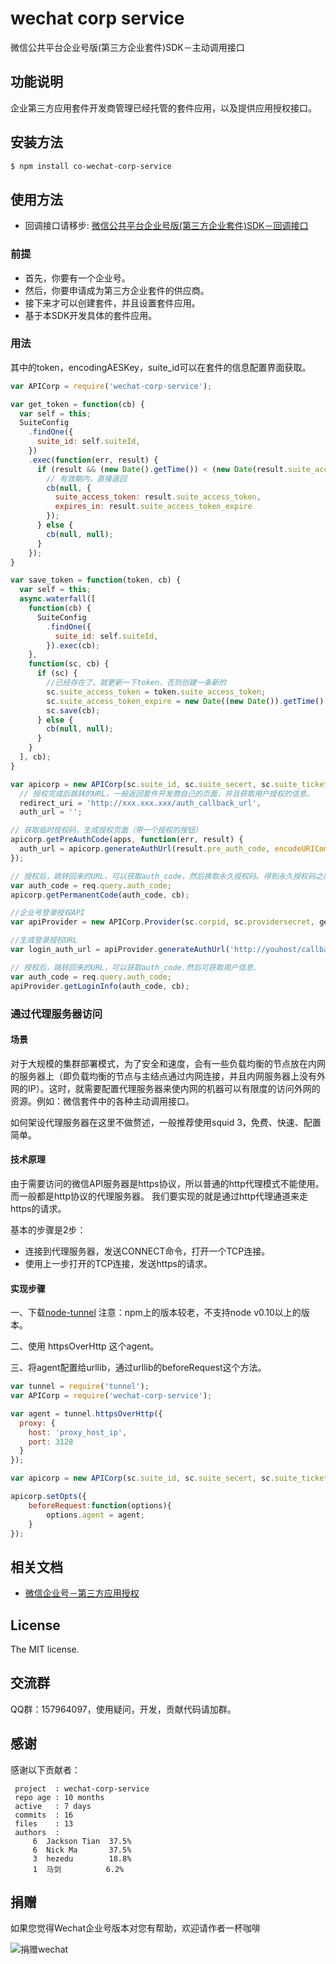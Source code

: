 wechat corp service
====================

微信公共平台企业号版(第三方企业套件)SDK－主动调用接口


## 功能说明

企业第三方应用套件开发商管理已经托管的套件应用，以及提供应用授权接口。

## 安装方法

```sh
$ npm install co-wechat-corp-service
```

## 使用方法

- 回调接口请移步: [微信公共平台企业号版(第三方企业套件)SDK－回调接口](https://github.com/node-webot/wechat-corp-service-callback)

### 前提

- 首先，你要有一个企业号。
- 然后，你要申请成为第三方企业套件的供应商。
- 接下来才可以创建套件，并且设置套件应用。
- 基于本SDK开发具体的套件应用。

### 用法

其中的token，encodingAESKey，suite_id可以在套件的信息配置界面获取。

```js
var APICorp = require('wechat-corp-service');

var get_token = function(cb) {
  var self = this;
  SuiteConfig
    .findOne({
      suite_id: self.suiteId,
    })
    .exec(function(err, result) {
      if (result && (new Date().getTime()) < (new Date(result.suite_access_token_expire)).getTime()) {
        // 有效期内，直接返回
        cb(null, {
          suite_access_token: result.suite_access_token,
          expires_in: result.suite_access_token_expire
        });
      } else {
        cb(null, null);
      }
    });
}

var save_token = function(token, cb) {
  var self = this;
  async.waterfall([
    function(cb) {
      SuiteConfig
        .findOne({
          suite_id: self.suiteId,
        }).exec(cb);
    },
    function(sc, cb) {
      if (sc) {
        //已经存在了，就更新一下token，否则创建一条新的
        sc.suite_access_token = token.suite_access_token;
        sc.suite_access_token_expire = new Date((new Date()).getTime() + 7190000);
        sc.save(cb);
      } else {
        cb(null, null);
      }
    }
  ], cb);
}

var apicorp = new APICorp(sc.suite_id, sc.suite_secert, sc.suite_ticket, get_token, save_token),
  // 授权完成后跳转的URL，一般返回套件开发商自己的页面，并且获取用户授权的信息。
  redirect_uri = 'http://xxx.xxx.xxx/auth_callback_url',
  auth_url = '';

// 获取临时授权码，生成授权页面（带一个授权的按钮）
apicorp.getPreAuthCode(apps, function(err, result) {
  auth_url = apicorp.generateAuthUrl(result.pre_auth_code, encodeURIComponent(redirect_uri), 'OK');
});

// 授权后，跳转回来的URL，可以获取auth_code，然后换取永久授权码。得到永久授权码之后就能知道是那个用户的企业号了。
var auth_code = req.query.auth_code;
apicorp.getPermanentCode(auth_code, cb);

//企业号登录授权API
var apiProvider = new APICorp.Provider(sc.corpid, sc.providersecret, get_token, save_token);

//生成登录授权URL
var login_auth_url = apiProvider.generateAuthUrl('http://youhost/callback_url', 'youstate');

// 授权后，跳转回来的URL，可以获取auth_code.然后可获取用户信息.
var auth_code = req.query.auth_code;
apiProvider.getLoginInfo(auth_code, cb);
```

### 通过代理服务器访问

#### 场景

对于大规模的集群部署模式，为了安全和速度，会有一些负载均衡的节点放在内网的服务器上（即负载均衡的节点与主结点通过内网连接，并且内网服务器上没有外网的IP）。这时，就需要配置代理服务器来使内网的机器可以有限度的访问外网的资源。例如：微信套件中的各种主动调用接口。

如何架设代理服务器在这里不做赘述，一般推荐使用squid 3，免费、快速、配置简单。

#### 技术原理

由于需要访问的微信API服务器是https协议，所以普通的http代理模式不能使用。
而一般都是http协议的代理服务器。
我们要实现的就是通过http代理通道来走https的请求。

基本的步骤是2步：

- 连接到代理服务器，发送CONNECT命令，打开一个TCP连接。
- 使用上一步打开的TCP连接，发送https的请求。

#### 实现步骤

一、下载[node-tunnel](https://github.com/koichik/node-tunnel) 注意：npm上的版本较老，不支持node v0.10以上的版本。

二、使用 httpsOverHttp 这个agent。

三、将agent配置给urllib，通过urllib的beforeRequest这个方法。

```js
var tunnel = require('tunnel');
var APICorp = require('wechat-corp-service');

var agent = tunnel.httpsOverHttp({
  proxy: {
    host: 'proxy_host_ip',
    port: 3128
  }
});

var apicorp = new APICorp(sc.suite_id, sc.suite_secert, sc.suite_ticket, get_token, save_token);

apicorp.setOpts({
    beforeRequest:function(options){
        options.agent = agent;
    }
});

```

## 相关文档
- [微信企业号－第三方应用授权](http://qydev.weixin.qq.com/wiki/index.php?title=%E7%AC%AC%E4%B8%89%E6%96%B9%E5%BA%94%E7%94%A8%E6%8E%88%E6%9D%83)


## License
The MIT license.

## 交流群
QQ群：157964097，使用疑问，开发，贡献代码请加群。

## 感谢
感谢以下贡献者：
```
 project  : wechat-corp-service
 repo age : 10 months
 active   : 7 days
 commits  : 16
 files    : 13
 authors  :
     6  Jackson Tian  37.5%
     6  Nick Ma       37.5%
     3  hezedu        18.8%
     1  马剑          6.2%

```

## 捐赠
如果您觉得Wechat企业号版本对您有帮助，欢迎请作者一杯咖啡

![捐赠wechat](https://cloud.githubusercontent.com/assets/327019/2941591/2b9e5e58-d9a7-11e3-9e80-c25aba0a48a1.png)
